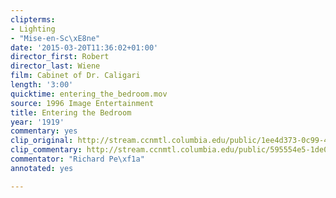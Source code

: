 ```yaml
---
clipterms:
- Lighting
- "Mise-en-Sc\xE8ne"
date: '2015-03-20T11:36:02+01:00'
director_first: Robert
director_last: Wiene
film: Cabinet of Dr. Caligari
length: '3:00'
quicktime: entering_the_bedroom.mov
source: 1996 Image Entertainment
title: Entering the Bedroom
year: '1919'
commentary: yes
clip_original: http://stream.ccnmtl.columbia.edu/public/1ee4d373-0c99-4f8d-92de-7a9209299f10-019_calgari_FLG-mp4-aac-480w-850kbps-ffmpeg.mp4
clip_commentary: http://stream.ccnmtl.columbia.edu/public/595554e5-1de0-4bbd-b65d-28ac07271fd0-019_calgari_commentary_FLG-mp4-aac-480w-850kbps-ffmpeg.mp4
commentator: "Richard Pe\xf1a"
annotated: yes

---
```

